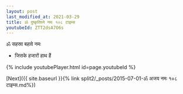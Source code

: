 ```yaml
---
layout: post
last_modified_at: 2021-03-29
title: ॐ दुष्कृतिघ्ने नमः १०८ टाइम्स
youtubeId: ZTT2dsA7O6s
---
```

 
 
 ॐ सहस्रा बहावे नमः  
 
 -  जिसके हजारों हाथ हैं 
 
  
 
  
 
 
 
 
 
 


{% include youtubePlayer.html id=page.youtubeId %}
 
[Next]({{ site.baseurl }}{% link  split2/_posts/2015-07-01-ॐ अजय नमः १०८ टाइम्स.md%})
 
